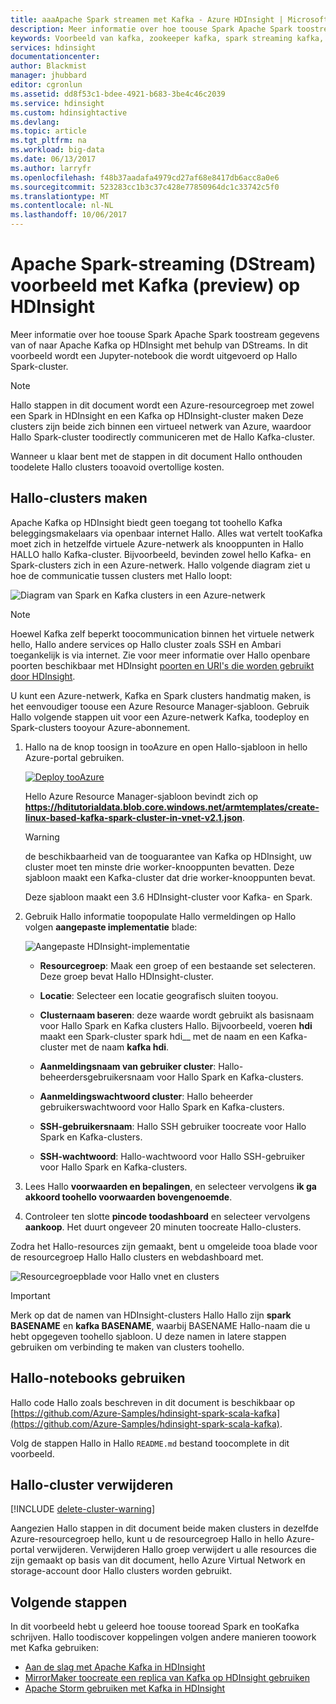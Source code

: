 ```yaml
---
title: aaaApache Spark streamen met Kafka - Azure HDInsight | Microsoft Docs
description: Meer informatie over hoe toouse Spark Apache Spark toostream gegevens van of naar Apache Kafka DStreams gebruiken. In dit voorbeeld kunt u gegevens met behulp van een Jupyter-notebook in Spark in HDInsight streamen.
keywords: Voorbeeld van kafka, zookeeper kafka, spark streaming kafka, spark-streaming kafka-voorbeeld
services: hdinsight
documentationcenter: 
author: Blackmist
manager: jhubbard
editor: cgronlun
ms.assetid: dd8f53c1-bdee-4921-b683-3be4c46c2039
ms.service: hdinsight
ms.custom: hdinsightactive
ms.devlang: 
ms.topic: article
ms.tgt_pltfrm: na
ms.workload: big-data
ms.date: 06/13/2017
ms.author: larryfr
ms.openlocfilehash: f48b37aadafa4979cd27af68e8417db6acc8a0e6
ms.sourcegitcommit: 523283cc1b3c37c428e77850964dc1c33742c5f0
ms.translationtype: MT
ms.contentlocale: nl-NL
ms.lasthandoff: 10/06/2017
---
```

# <a name="apache-spark-streaming-dstream-example-with-kafka-preview-on-hdinsight"></a>Apache Spark-streaming (DStream) voorbeeld met Kafka (preview) op HDInsight

Meer informatie over hoe toouse Spark Apache Spark toostream gegevens van of naar Apache Kafka op HDInsight met behulp van DStreams. In dit voorbeeld wordt een Jupyter-notebook die wordt uitgevoerd op Hallo Spark-cluster.
> [!NOTE]
> Hallo stappen in dit document wordt een Azure-resourcegroep met zowel een Spark in HDInsight en een Kafka op HDInsight-cluster maken Deze clusters zijn beide zich binnen een virtueel netwerk van Azure, waardoor Hallo Spark-cluster toodirectly communiceren met de Hallo Kafka-cluster.
>
> Wanneer u klaar bent met de stappen in dit document Hallo onthouden toodelete Hallo clusters tooavoid overtollige kosten.

## <a name="create-hello-clusters"></a>Hallo-clusters maken

Apache Kafka op HDInsight biedt geen toegang tot toohello Kafka beleggingsmakelaars via openbaar internet Hallo. Alles wat vertelt tooKafka moet zich in hetzelfde virtuele Azure-netwerk als knooppunten in Hallo HALLO hallo Kafka-cluster. Bijvoorbeeld, bevinden zowel hello Kafka- en Spark-clusters zich in een Azure-netwerk. Hallo volgende diagram ziet u hoe de communicatie tussen clusters met Hallo loopt:

![Diagram van Spark en Kafka clusters in een Azure-netwerk](./media/hdinsight-apache-spark-with-kafka/spark-kafka-vnet.png)

> [!NOTE]
> Hoewel Kafka zelf beperkt toocommunication binnen het virtuele netwerk hello, Hallo andere services op Hallo cluster zoals SSH en Ambari toegankelijk is via internet. Zie voor meer informatie over Hallo openbare poorten beschikbaar met HDInsight [poorten en URI's die worden gebruikt door HDInsight](hdinsight-hadoop-port-settings-for-services.md).

U kunt een Azure-netwerk, Kafka en Spark clusters handmatig maken, is het eenvoudiger toouse een Azure Resource Manager-sjabloon. Gebruik Hallo volgende stappen uit voor een Azure-netwerk Kafka, toodeploy en Spark-clusters tooyour Azure-abonnement.

1. Hallo na de knop toosign in tooAzure en open Hallo-sjabloon in hello Azure-portal gebruiken.
    
    <a href="https://portal.azure.com/#create/Microsoft.Template/uri/https%3A%2F%2Fhditutorialdata.blob.core.windows.net%2Farmtemplates%2Fcreate-linux-based-kafka-spark-cluster-in-vnet-v2.1.json" target="_blank"><img src="./media/hdinsight-apache-spark-with-kafka/deploy-to-azure.png" alt="Deploy tooAzure"></a>
    
    Hello Azure Resource Manager-sjabloon bevindt zich op **https://hditutorialdata.blob.core.windows.net/armtemplates/create-linux-based-kafka-spark-cluster-in-vnet-v2.1.json**.

    > [!WARNING]
    > de beschikbaarheid van de tooguarantee van Kafka op HDInsight, uw cluster moet ten minste drie worker-knooppunten bevatten. Deze sjabloon maakt een Kafka-cluster dat drie worker-knooppunten bevat.

    Deze sjabloon maakt een 3.6 HDInsight-cluster voor Kafka- en Spark.

2. Gebruik Hallo informatie toopopulate Hallo vermeldingen op Hallo volgen **aangepaste implementatie** blade:
   
    ![Aangepaste HDInsight-implementatie](./media/hdinsight-apache-spark-with-kafka/parameters.png)
   
    * **Resourcegroep**: Maak een groep of een bestaande set selecteren. Deze groep bevat Hallo HDInsight-cluster.

    * **Locatie**: Selecteer een locatie geografisch sluiten tooyou.

    * **Clusternaam baseren**: deze waarde wordt gebruikt als basisnaam voor Hallo Spark en Kafka clusters Hallo. Bijvoorbeeld, voeren **hdi** maakt een Spark-cluster spark hdi__ met de naam en een Kafka-cluster met de naam **kafka hdi**.

    * **Aanmeldingsnaam van gebruiker cluster**: Hallo-beheerdersgebruikersnaam voor Hallo Spark en Kafka-clusters.

    * **Aanmeldingswachtwoord cluster**: Hallo beheerder gebruikerswachtwoord voor Hallo Spark en Kafka-clusters.

    * **SSH-gebruikersnaam**: Hallo SSH gebruiker toocreate voor Hallo Spark en Kafka-clusters.

    * **SSH-wachtwoord**: Hallo-wachtwoord voor Hallo SSH-gebruiker voor Hallo Spark en Kafka-clusters.

3. Lees Hallo **voorwaarden en bepalingen**, en selecteer vervolgens **ik ga akkoord toohello voorwaarden bovengenoemde**.

4. Controleer ten slotte **pincode toodashboard** en selecteer vervolgens **aankoop**. Het duurt ongeveer 20 minuten toocreate Hallo-clusters.

Zodra het Hallo-resources zijn gemaakt, bent u omgeleide tooa blade voor de resourcegroep Hallo Hallo clusters en webdashboard met.

![Resourcegroepblade voor Hallo vnet en clusters](./media/hdinsight-apache-spark-with-kafka/groupblade.png)

> [!IMPORTANT]
> Merk op dat de namen van HDInsight-clusters Hallo Hallo zijn **spark BASENAME** en **kafka BASENAME**, waarbij BASENAME Hallo-naam die u hebt opgegeven toohello sjabloon. U deze namen in latere stappen gebruiken om verbinding te maken van clusters toohello.

## <a name="use-hello-notebooks"></a>Hallo-notebooks gebruiken

Hallo code Hallo zoals beschreven in dit document is beschikbaar op [https://github.com/Azure-Samples/hdinsight-spark-scala-kafka](https://github.com/Azure-Samples/hdinsight-spark-scala-kafka).

Volg de stappen Hallo in Hallo `README.md` bestand toocomplete in dit voorbeeld.

## <a name="delete-hello-cluster"></a>Hallo-cluster verwijderen

[!INCLUDE [delete-cluster-warning](../../includes/hdinsight-delete-cluster-warning.md)]

Aangezien Hallo stappen in dit document beide maken clusters in dezelfde Azure-resourcegroep hello, kunt u de resourcegroep Hallo in hello Azure-portal verwijderen. Verwijderen Hallo groep verwijdert u alle resources die zijn gemaakt op basis van dit document, hello Azure Virtual Network en storage-account door Hallo clusters worden gebruikt.

## <a name="next-steps"></a>Volgende stappen

In dit voorbeeld hebt u geleerd hoe toouse tooread Spark en tooKafka schrijven. Hallo toodiscover koppelingen volgen andere manieren toowork met Kafka gebruiken:

* [Aan de slag met Apache Kafka in HDInsight](hdinsight-apache-kafka-get-started.md)
* [MirrorMaker toocreate een replica van Kafka op HDInsight gebruiken](hdinsight-apache-kafka-mirroring.md)
* [Apache Storm gebruiken met Kafka in HDInsight](hdinsight-apache-storm-with-kafka.md)

